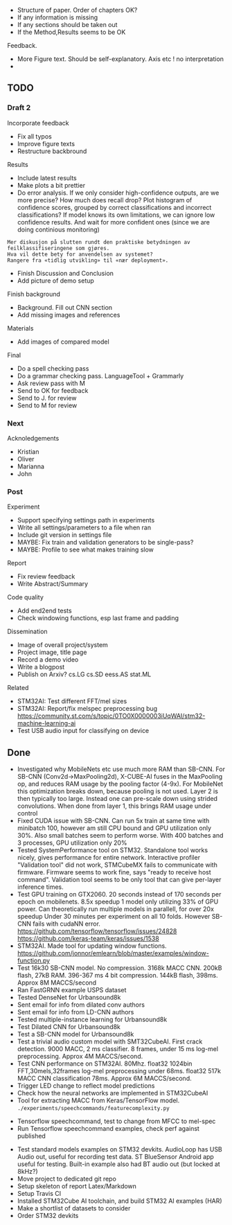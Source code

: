 
- Structure of paper. Order of chapters OK?
- If any information is missing
- If any sections should be taken out
- If the Method,Results seems to be OK

Feedback.

- More Figure text. Should be self-explanatory. Axis etc ! no interpretation
- 


## TODO

### Draft 2

Incorporate feedback

- Fix all typos
- Improve figure texts
- Restructure backbround

Results

- Include latest results
- Make plots a bit prettier 
- Do error analysis.
If we only consider high-confidence outputs, are we more precise? How much does recall drop?
Plot histogram of confidence scores, grouped by correct classifications and incorrect classifications?
If model knows its own limitations, we can ignore low confidence results.
And wait for more confident ones (since we are doing continious monitoring)
```
Mer diskusjon på slutten rundt den praktiske betydningen av feilklassifiseringene som gjøres.
Hva vil dette bety for anvendelsen av systemet?
Rangere fra «tidlig utvikling» til «nær deployment».
```

- Finish Discussion and Conclusion
- Add picture of demo setup

Finish background

- Background. Fill out CNN section
- Add missing images and references

Materials

- Add images of compared model

Final

- Do a spell checking pass
- Do a grammar checking pass. LanguageTool + Grammarly
- Ask review pass with M
- Send to OK for feedback
- Send to J. for review
- Send to M for review

### Next

Acknoledgements

- Kristian
- Oliver
- Marianna
- John

### Post

Experiment

- Support specifying settings path in experiments
- Write all settings/parameters to a file when ran
- Include git version in settings file
- MAYBE: Fix train and validation generators to be single-pass? 
- MAYBE: Profile to see what makes training slow

Report

- Fix review feedback
- Write Abstract/Summary

Code quality

- Add end2end tests
- Check windowing functions, esp last frame and padding

Dissemination

- Image of overall project/system
- Project image, title page
- Record a demo video
- Write a blogpost
- Publish on Arxiv? cs.LG cs.SD eess.AS stat.ML

Related

- STM32AI: Test different FFT/mel sizes
- STM32AI: Report/fix melspec preprocessing bug
https://community.st.com/s/topic/0TO0X0000003iUqWAI/stm32-machine-learning-ai
- Test USB audio input for classifying on device




## Done

- Investigated why MobileNets etc use much more RAM than SB-CNN.
For SB-CNN (Conv2d->MaxPooling2d), X-CUBE-AI fuses in the MaxPooling op, and reduces RAM usage by the pooling factor (4-9x).
For MobileNet this optimization breaks down, because pooling is not used.
Layer 2 is then typically too large.
Instead one can pre-scale down using strided convolutions.
When done from layer 1, this brings RAM usage under control
- Fixed CUDA issue with SB-CNN. Can run 5x train at same time with minibatch 100,
however am still CPU bound and GPU utilization only 30%. Also small batches seem to perform worse.
With 400 batches and 3 processes, GPU utilization only 20%
- Tested SystemPerformance tool on STM32.
Standalone tool works nicely, gives performance for entire network.
Interactive profiler "Validation tool" did not work, STMCubeMX fails to communicate with firmware.
Firmware seems to work fine, says "ready to receive host command".
Validation tool seems to be only tool that can give per-layer inference times. 
- Test GPU training on GTX2060.
20 seconds instead of 170 seconds per epoch on mobilenets. 8.5x speedup
1 model only utilizing 33% of GPU power. Can theoretically run multiple models in parallell, for over 20x speedup
Under 30 minutes per experiment on all 10 folds.
However SB-CNN fails with cudaNN error.
https://github.com/tensorflow/tensorflow/issues/24828
https://github.com/keras-team/keras/issues/1538
- STM32AI. Made tool for updating window functions.
https://github.com/jonnor/emlearn/blob/master/examples/window-function.py
- Test 16k30 SB-CNN model.
No compression. 3168k MACC CNN. 200kB flash, 27kB RAM. 396-367 ms
4 bit compression. 144kB flash, 398ms. Approx 8M MACCS/second
- Ran FastGRNN example USPS dataset
- Tested DenseNet for Urbansound8k
- Sent email for info from dilated conv authors 
- Sent email for info from LD-CNN authors
- Tested multiple-instance learning for Urbansound8k
- Test Dilated CNN for Urbansound8k
- Test a SB-CNN model for Urbansound8k
- Test a trivial audio custom model with SMT32CubeAI.
First crack detection.
9000 MACC, 2 ms classifier. 8 frames, under 15 ms log-mel preprocessing.
Approx 4M MACCS/second.
- Test CNN performance on STM32AI. 80Mhz.
float32 1024bin FFT,30mels,32frames log-mel preprocessing under 68ms.
float32 517k MACC CNN classification 78ms. Approx 6M MACCS/second.
- Trigger LED change to reflect model predictions
- Check how the neural networks are implemented in STM32CubeAI
- Tool for extracting MACC from Keras/TensorFlow model. `./experiments/speechcommands/featurecomplexity.py`
* Tensorflow speechcommand, test to change from MFCC to mel-spec
* Run Tensorflow speechcommand examples, check perf against published
- Test standard models examples on STM32 devkits.
AudioLoop has USB Audio out, useful for recording test data.
ST BlueSensor Android app useful for testing.
Built-in example also had BT audio out (but locked at 8kHz?)
- Move project to dedicated git repo
- Setup skeleton of report Latex/Markdown
- Setup Travis CI
- Installed STM32Cube AI toolchain, and build STM32 AI examples (HAR)
- Make a shortlist of datasets to consider
- Order STM32 devkits


